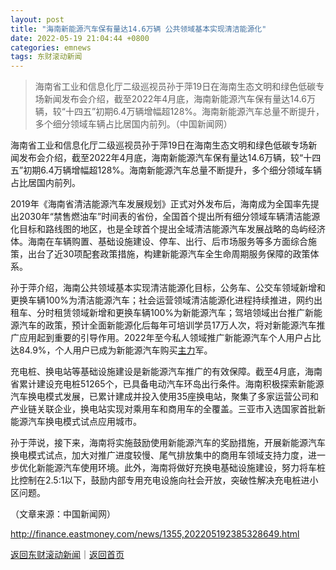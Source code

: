 ```yaml
---
layout: post
title: "海南新能源汽车保有量达14.6万辆 公共领域基本实现清洁能源化"
date: 2022-05-19 21:04:44 +0800
categories: emnews
tags: 东财滚动新闻
---
```

> 海南省工业和信息化厅二级巡视员孙于萍19日在海南生态文明和绿色低碳专场新闻发布会介绍，截至2022年4月底，海南新能源汽车保有量达14.6万辆，较“十四五”初期6.4万辆增幅超128%。海南新能源汽车总量不断提升，多个细分领域车辆占比居国内前列。（中国新闻网）

<p>海南省工业和信息化厅二级巡视员孙于萍19日在海南生态文明和绿色低碳专场新闻发布会介绍，截至2022年4月底，海南新能源汽车保有量达14.6万辆，较“十四五”初期6.4万辆增幅超128%。海南新能源汽车总量不断提升，多个细分领域车辆占比居国内前列。</p><p>2019年《海南省清洁能源汽车发展规划》正式对外发布后，海南成为全国率先提出2030年“禁售燃油车”时间表的省份，全国首个提出所有细分领域车辆清洁能源化目标和路线图的地区，也是全球首个提出全域清洁能源汽车发展战略的岛屿经济体。海南在车辆购置、基础设施建设、停车、出行、后市场服务等多方面综合施策，出台了近30项配套政策措施，构建新能源汽车全生命周期服务保障的政策体系。</p><p>孙于萍介绍，海南公共领域基本实现清洁能源化目标，公务车、公交车领域新增和更换车辆100%为清洁能源汽车；社会运营领域清洁能源化进程持续推进，网约出租车、分时租赁领域新增和更换车辆100%为新能源汽车；驾培领域出台推广新能源汽车的政策，预计全面新能源化后每年可培训学员17万人次，将对新能源汽车推广应用起到重要的引导作用。2022年至今私人领域推广新能源汽车个人用户占比达84.9%，个人用户已成为新能源汽车购买<span id="Info.3291"><a href="http://data.eastmoney.com/zlsj/" class="infokey">主力</a></span>军。</p><p>充电桩、换电站等基础设施建设是新能源汽车推广的有效保障。截至4月底，海南省累计建设充电桩51265个，已具备电动汽车环岛出行条件。海南积极探索新能源汽车换电模式发展，已累计建成并投入使用35座换电站，聚集了多家运营公司和产业链关联企业，换电站实现对乘用车和商用车的全覆盖。三亚市入选国家首批新能源汽车换电模式试点应用城市。</p><p>孙于萍说，接下来，海南将实施鼓励使用新能源汽车的奖励措施，开展新能源汽车换电模式试点，加大对推广进度较慢、尾气排放集中的商用车领域支持力度，进一步优化新能源汽车使用环境。此外，海南将做好充换电基础设施建设，努力将车桩比控制在2.5:1以下，鼓励内部专用充电设施向社会开放，突破性解决充电桩进小区问题。</p><p class="em_media">（文章来源：中国新闻网）</p>

<http://finance.eastmoney.com/news/1355,202205192385328649.html>

[返回东财滚动新闻](//finews.withounder.com/emnews/)｜[返回首页](//finews.withounder.com/)